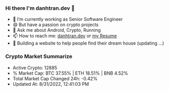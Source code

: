 ### Hi there I'm danhtran.dev 👋

- 🔭 I’m currently working as Senior Software Engineer
- 😄 But have a passion on crypto projects
- 💬 Ask me about Android, Crypto, Running 
- 📫 How to reach me: <a href="https://danhtran.dev" target="_blank">danhtran.dev</a> or <a href="Developer-Resume.pdf" target="_blank">my Resume</a>
- 🌱 Building a website to help people find their dream house (updating ...)

### Crypto Market Summarize
- Active Crypto: 12885
- % Market Cap: BTC 37.55% | ETH 18.51% | BNB 4.52%
- Total Market Cap Changed 24h: -0.42%
- Updated At: 8/31/2022, 12:41:03 PM
